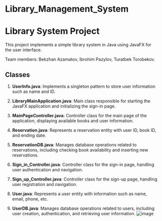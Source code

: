 # Library_Management_System
# Library System Project

This project implements a simple library system in Java using JavaFX for the user interface.

Team members: Bekzhan Azamatov, Ibrohim Pazylov, Turatbek Torobekov.
## Classes

1. **UserInfo.java**: Implements a singleton pattern to store user information such as name and ID.

2. **LibraryMainApplication.java**: Main class responsible for starting the JavaFX application and initializing the sign-in page.

3. **MainPageController.java**: Controller class for the main page of the application, displaying available books and user information.

4. **Reservation.java**: Represents a reservation entity with user ID, book ID, and ending date.

5. **ReservationDB.java**: Manages database operations related to reservations, including checking book availability and inserting new reservations.

6. **Sign_in_Controller.java**: Controller class for the sign-in page, handling user authentication and navigation.

7. **Sign_up_Controller.java**: Controller class for the sign-up page, handling user registration and navigation.

8. **User.java**: Represents a user entity with information such as name, email, phone, etc.

9. **UserDB.java**: Manages database operations related to users, including user creation, authentication, and retrieving user information.
![image](https://github.com/tuerto-puerto/Library_Management_System/assets/120041495/bb3133a7-0692-45ed-8b4d-0676c38fd833)
